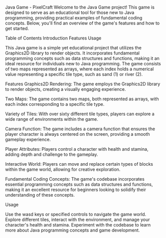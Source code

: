 Java Game - PixelCraft
Welcome to the Java Game project! This game is designed to serve as an educational tool for those new to Java programming, providing practical examples of fundamental coding concepts. Below, you'll find an overview of the game's features and how to get started.

Table of Contents
Introduction
Features
Usage

This Java game is a simple yet educational project that utilizes the Graphics2D library to render objects. It incorporates fundamental programming concepts such as data structures and functions, making it an ideal resource for individuals new to Java programming. The game consists of two maps represented as arrays, where each index holds a numerical value representing a specific tile type, such as sand (1) or river (2).

Features
Graphics2D Rendering: The game employs the Graphics2D library to render objects, creating a visually engaging experience.

Two Maps: The game contains two maps, both represented as arrays, with each index corresponding to a specific tile type.

Variety of Tiles: With over sixty different tile types, players can explore a wide range of environments within the game.

Camera Function: The game includes a camera function that ensures the player character is always centered on the screen, providing a smooth gameplay experience.

Player Attributes: Players control a character with health and stamina, adding depth and challenge to the gameplay.

Interactive World: Players can move and replace certain types of blocks within the game world, allowing for creative exploration.

Fundamental Coding Concepts: The game's codebase incorporates essential programming concepts such as data structures and functions, making it an excellent resource for beginners looking to solidify their understanding of these concepts.


Usage

Use the wasd keys or specified controls to navigate the game world.
Explore different tiles, interact with the environment, and manage your character's health and stamina.
Experiment with the codebase to learn more about Java programming concepts and game development.
